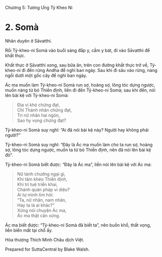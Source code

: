  

Chương 5: Tương Ưng Tỷ Kheo Ni

# 2\. Somà

Nhân duyên ở Sāvatthi.

Rồi Tỷ-kheo-ni Somà vào buổi sáng đắp y, cầm y bát, đi vào Sāvatthi để khất thực.

Khất thực ở Sāvatthi xong, sau bữa ăn, trên con đường khất thực trở về, Tỷ-kheo-ni đi đến rừng Andha để nghỉ ban ngày. Sau khi đi sâu vào rừng, nàng ngồi dưới một gốc cây để nghỉ ban ngày.

Ác ma muốn làm Tỷ-kheo-ni Somà run sợ, hoảng sợ, lông tóc dựng ngược, muốn nàng từ bỏ Thiền định, liền đi đến Tỷ-kheo-ni Somà; sau khi đến, nói lên bài kệ với Tỷ-kheo-ni Somà:

> Ðịa vị khó chứng đạt,  
> Chỉ Thánh nhân chứng đạt,  
> Trí nữ nhân hai ngón,  
> Sao hy vọng chứng đạt?

Tỷ-kheo-ni Somà suy nghĩ: “Ai đã nói bài kệ này? Người hay không phải người?”

Tỷ-kheo-ni Somà suy nghĩ: “Ðây là Ác ma muốn làm cho ta run sợ, hoảng sợ, lông tóc dựng ngược, muốn ta từ bỏ Thiền định, nên đã nói lên bài kệ đó”.

Tỷ-kheo-ni Somà biết được: “Ðây là Ác ma”, liền nói lên bài kệ với Ác ma:

> Nữ tánh chướng ngại gì,  
> Khi tâm khéo Thiền định,  
> Khi trí tuệ triển khai,  
> Chánh quán pháp vi diệu?  
> Ai tự mình tìm hỏi:  
> “Ta, nữ nhân, nam nhân,  
> Hay ta là ai khác?”  
> Xứng nói chuyện Ác ma,  
> Ác ma thật cân xứng.

Ác ma biết được: “Tỷ-kheo-ni Somà đã biết ta”, nên buồn khổ, thất vọng, liền biến mất tại chỗ ấy.

Hòa thượng Thích Minh Châu dịch Việt.

Prepared for SuttaCentral by Blake Walsh.